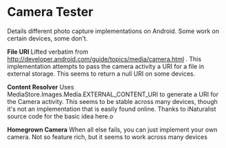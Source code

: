 Camera Tester
============

Details different photo capture implementations on Android.  Some work on certain devices, some don't.

**File URI**
Lifted verbatim from http://developer.android.com/guide/topics/media/camera.html . This implementation attempts to pass the camera activity a URI for a file in external storage.  This seems to return a null URI on some devices.

**Content Resolver**
Uses MediaStore.Images.Media.EXTERNAL_CONTENT_URI to generate a URI for the Camera activity.  This seems to be stable across many devices, though it's not an implementation that is easily found online.  Thanks to iNaturalist source code for the basic idea here.o

**Homegrown Camera**
When all else fails, you can just implement your own camera.  Not so feature rich, but it seems to work across many devices
